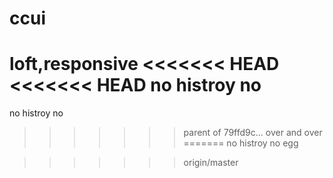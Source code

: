 # ccui
loft,responsive
<<<<<<< HEAD
<<<<<<< HEAD
no histroy no 
=======
no histroy no 
>>>>>>> parent of 79ffd9c... over and over
=======
no histroy no egg

>>>>>>> origin/master
